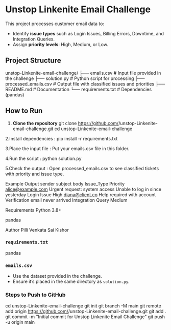 # Unstop Linkenite Email Challenge

This project processes customer email data to:
- Identify **issue types** such as Login Issues, Billing Errors, Downtime, and Integration Queries.
- Assign **priority levels**: High, Medium, or Low.

## Project Structure
unstop-Linkenite-email-challenge/
├── emails.csv # Input file provided in the challenge
├── solution.py # Python script for processing
├── processed_emails.csv # Output file with classified issues and priorities
├── README.md # Documentation
└── requirements.txt # Dependencies (pandas)

## How to Run

1. **Clone the repository**
   git clone https://github.com/<your-username>/unstop-Linkenite-email-challenge.git
   cd unstop-Linkenite-email-challenge
   
2.Install dependencies :
pip install -r requirements.txt

3.Place the input file :
Put your emails.csv file in this folder.

4.Run the script :
python solution.py

5.Check the output :
Open processed_emails.csv to see classified tickets with priority and issue type.

Example Output
sender	subject	body	Issue_Type	Priority
alice@example.com	Urgent request: system access	Unable to log in since yesterday	Login Issue	High
diana@client.co	Help required with account	Verification email never arrived	Integration Query	Medium

Requirements
Python 3.8+

pandas

Author
Pilli Venkata Sai Kishor

### `requirements.txt`
pandas

### `emails.csv`
- Use the dataset provided in the challenge.
- Ensure it’s placed in the same directory as `solution.py`.


### Steps to Push to GitHub
cd unstop-Linkenite-email-challenge
git init
git branch -M main
git remote add origin https://github.com/<your-username>/unstop-Linkenite-email-challenge.git
git add .
git commit -m "Initial commit for Unstop Linkenite Email Challenge"
git push -u origin main
